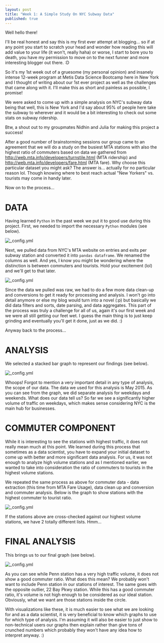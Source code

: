 ```yaml
---
layout: post
title: "Week 1: A Simple Study On NYC Subway Data"
published: true
---
```



Well hello there!

I'll be real honest and say this is my first ever attempt at blogging... so if at any point you start to scratch your head and wonder how reading this will add value to your life (it won't, really haha) or worse, I start to bore you to death, you have my permission to move on to the next funner and more interesting blogger out there. :D

So it's my 1st week out of a gruesome (my personal opinion) and insanely intense 12-week program at Metis Data Science Bootcamp here in New York and I thought of writing about our 1st ever project as well as the challenges that came along with it. I'll make this as short and painless as possible, I promise!

We were asked to come up with a simple analysis on NYC's subway data being that well, this is New York and I'd say about 95% of people here take the subway to wherever and it would be a bit interesting to check out some stats on subway ridership.

Btw, a shout out to my groupmates Nidhin and Julia for making this project a success!

After a good number of brainstorming sessions our group came to an agreement that we will do a study on the busiest MTA stations with also the highest ratio of commuters based on data we gathered from http://web.mta.info/developers/turnstile.html (MTA ridership) and http://web.mta.info/developers/fare.html (MTA fare). Why choose this particular dataset you might ask? The answer is... actually for no particular reason lol. Though knowing where to best reach actual "New Yorkers" vs. tourists may come in handy later.

Now on to the process...

**DATA**
======

Having learned ``Python`` in the past week we put it to good use during this project. First, we needed to import the necessary ``Python`` modules (see below).

![_config.yml](https://raw.githubusercontent.com/stephanieleevillanueva/stephanieleevillanueva.github.io/master/images/Week_1/Imports.png)

Next, we pulled data from NYC's MTA website on entries and exits per subway station and converted it into ``pandas dataframe``. We renamed the columns as well. And yes, I know you might be wondering where the distinction is between commuters and tourists. Hold your excitement (lol) and we'll get to that later.

![_config.yml](https://raw.githubusercontent.com/stephanieleevillanueva/stephanieleevillanueva.github.io/master/images/Week_1/Data.png)

Since the data we pulled was raw, we had to do a few more data clean-up and conversions to get it ready for processing and analysis. I won't go into detail anymore or else my blog would turn into a novel (:p) but basically we did data filters and sorts, date parsing, and data aggregates. This part of the process was truly a challenge for all of us, again it's our first week and we were all still getting our feet wet. I guess the main thing is to just keep grinding and eventually you'll get it done, just as we did. :)

Anyway back to the process...
  
**ANALYSIS**
======

We selected a stacked bar graph to represent our findings (see below).

![_config.yml](https://raw.githubusercontent.com/stephanieleevillanueva/stephanieleevillanueva.github.io/master/images/Week_1/stacked_bar_graph.png)

Whoops! Forgot to mention a very important detail in any type of analysis, the scope of our data. The data we used for this analysis is May 2015. As you can see from the graph, we did separate analysis for weekdays and weekends. What does our data tell us? So far we see a significantly higher volume of traffic on weekdays, which makes sense considering NYC is the main hub for businesses. 

**COMMUTER COMPONENT**
======

While it is interesting to see the stations with highest traffic, it does not really mean much at this point. We learned during this process that sometimes as a data scientist, you have to expand your initial dataset to come up with better and more significant data analysis. For us, it was not enough to analyze high volume stations and as I mentioned earlier, we wanted to take into consideration the ratio of commuters to tourists in the highest volume stations.

We repeated the same process as above for commuter data - data extraction (this time from MTA Fare Usage), data clean up and conversion and commuter analysis. Below is the graph to show stations with the highest commuter to tourist ratio.

![_config.yml](https://raw.githubusercontent.com/stephanieleevillanueva/stephanieleevillanueva.github.io/master/images/Week_1/ratio.png)

If the stations above are cross-checked against our highest volume stations, we have 2 totally different lists. Hmm...

**FINAL ANALYSIS**
======

This brings us to our final graph (see below).

![_config.yml](https://raw.githubusercontent.com/stephanieleevillanueva/stephanieleevillanueva.github.io/master/images/Week_1/high_commuter.png)

As you can see while Penn station has a very high traffic volume, it does not show a good commuter ratio. What does this mean? We probably won't want to include Penn station in our stations of interest. The same goes with the opposite outlier, 22 Bay Pkwy station. While this has a good commuter ratio, it's volume is not high enough to be considered as our ideal station. Obviously, what we want are those stations inside the circle.

With visualizations like these, it is much easier to see what we are looking for and as a data scientist, it is very beneficial to know which graphs to use for which type of analysis. I'm assuming it will also be easier to just show to non-technical users our graphs then explain rather than give tons of crunched numbers which probably they won't have any idea how to interpret anyway. :)
